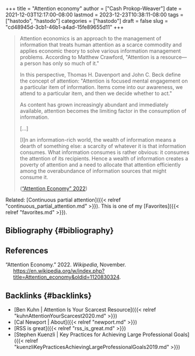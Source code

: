 +++
title = "Attention economy"
author = ["Cash Prokop-Weaver"]
date = 2021-12-03T12:17:00-08:00
lastmod = 2023-12-23T10:38:11-08:00
tags = ["hastodo", "hastodo"]
categories = ["hastodo"]
draft = false
slug = "cd48945d-3cb1-46b1-a4ad-15fe89655d11"
+++

> Attention economics is an approach to the management of information that treats human attention as a scarce commodity and applies economic theory to solve various information management problems. According to Matthew Crawford, "Attention is a resource—a person has only so much of it."
>
> In this perspective, Thomas H. Davenport and John C. Beck define the concept of attention: "Attention is focused mental engagement on a particular item of information. Items come into our awareness, we attend to a particular item, and then we decide whether to act."
>
> As content has grown increasingly abundant and immediately available, attention becomes the limiting factor in the consumption of information.
>
> [...]
>
> [I]n an information-rich world, the wealth of information means a dearth of something else: a scarcity of whatever it is that information consumes. What information consumes is rather obvious: it consumes the attention of its recipients. Hence a wealth of information creates a poverty of attention and a need to allocate that attention efficiently among the overabundance of information sources that might consume it.
>
> (<a href="#citeproc_bib_item_1">“Attention Economy” 2022</a>)

Related: [Continuous partial attention]({{< relref "continuous_partial_attention.md" >}}). This is one of my [Favorites]({{< relref "favorites.md" >}}).


## Bibliography {#bibliography}

## References

<style>.csl-entry{text-indent: -1.5em; margin-left: 1.5em;}</style><div class="csl-bib-body">
  <div class="csl-entry"><a id="citeproc_bib_item_1"></a>“Attention Economy.” 2022. <i>Wikipedia</i>, November. <a href="https://en.wikipedia.org/w/index.php?title=Attention_economy&oldid=1120830324">https://en.wikipedia.org/w/index.php?title=Attention_economy&#38;oldid=1120830324</a>.</div>
</div>



## Backlinks {#backlinks}

-   [Ben Kuhn | Attention Is Your Scarcest Resource]({{< relref "kuhnAttentionYourScarcest2020.md" >}})
-   [Cal Newport | About]({{< relref "newport.md" >}})
-   [RSS is great]({{< relref "rss_is_great.md" >}})
-   [Stephen Kuenzli | Key Practices for Achieving Large Professional Goals]({{< relref "kuenzliKeyPracticesAchievingLargeProfessionalGoals2019.md" >}})
